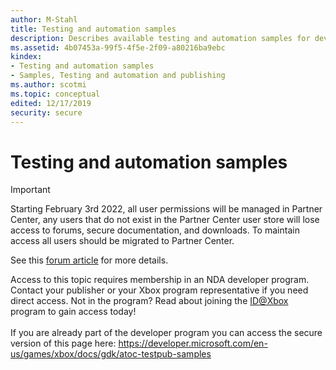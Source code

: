 ```yaml
---
author: M-Stahl
title: Testing and automation samples
description: Describes available testing and automation samples for developers.
ms.assetid: 4b07453a-99f5-4f5e-2f09-a80216ba9ebc
kindex:
- Testing and automation samples
- Samples, Testing and automation and publishing
ms.author: scotmi
ms.topic: conceptual
edited: 12/17/2019
security: secure
---
```


# Testing and automation samples
> [!IMPORTANT]
> Starting February 3rd 2022, all user permissions will be managed in Partner Center, any users that do not exist in the Partner Center user store will lose access to forums, secure documentation, and downloads. To maintain access all users should be migrated to Partner Center. <p></p>See this <a href="https://forums.xboxlive.com/articles/132187/breaking-change-user-access-for-forums-secure-docu.html">forum article</a> for more details.  

 Access to this topic requires membership in an NDA developer program. Contact your publisher or your Xbox program representative if you need direct access. Not in the program? Read about joining the <a href="https://www.xbox.com/Developers/id">ID@Xbox</a> program to gain access today!  <br/><br/>If you are already part of the developer program you can access the secure version of this page here: <a target="_blank" href="https://developer.microsoft.com/en-us/games/xbox/docs/gdk/atoc-testpub-samples">https://developer.microsoft.com/en-us/games/xbox/docs/gdk/atoc-testpub-samples</a>